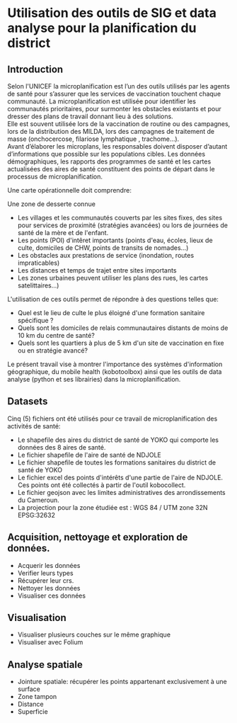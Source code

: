 # Utilisation des outils de SIG et data analyse pour la planification du district

## Introduction
Selon l'UNICEF la microplanification est l’un des outils utilisés par les agents de santé pour s’assurer que les services de vaccination touchent chaque communauté. La microplanification est utilisée pour identifier les communautés prioritaires, pour surmonter les obstacles existants et pour dresser des plans de travail donnant lieu à des solutions.       
Elle est souvent utilisée lors de la vaccination de routine ou des campagnes, lors de la distribution des MILDA, lors des campagnes de traitement de masse (onchocercose, filariose lymphatique , trachome...).           
Avant d’élaborer les microplans, les responsables doivent disposer d’autant d’informations que possible sur les populations cibles. Les données démographiques, les rapports des programmes de santé et les cartes actualisées des aires de santé constituent des points de départ dans le processus de microplanification.      

Une carte opérationnelle doit comprendre:

Une zone de desserte connue
- Les villages et les communautés couverts par les sites fixes, des sites pour services de proximité (stratégies avancées) ou lors de journées de santé de la mère et de l'enfant.
- Les points (POI) d'intêret importants (points d'eau, écoles, lieux de culte, domiciles de CHW, points de transits de nomades...)
- Les obstacles aux prestations de service (inondation, routes impraticables)
- Les distances et temps de trajet entre sites importants
- Les zones urbaines peuvent utiliser les plans des rues, les cartes satelittaires...)

L'utilisation de ces outils permet de répondre à des questions telles que:

- Quel est le lieu de culte le plus éloigné d'une formation sanitaire spécifique ?
- Quels sont les domiciles de relais communautaires distants de moins de 10 km du centre de santé?
- Quels sont les quartiers à plus de 5 km d'un site de vaccination en fixe ou en stratégie avancé?

Le présent travail vise à montrer l'importance des systèmes d'information géographique, du mobile health (kobotoolbox) ainsi que les outils de data analyse (python et ses librairies) dans la microplanification.

## Datasets
Cinq (5) fichiers ont été utilisés pour ce travail de microplanification des activités de santé:

- Le shapefile des aires du district de santé de YOKO qui comporte les données des 8 aires de santé.
- Le fichier shapefile de l'aire de santé de NDJOLE
- Le fichier shapefile de toutes les formations sanitaires du district de santé de YOKO
- Le fichier excel des points d'intérêts d'une partie de l'aire de NDJOLE. Ces points ont été collectés à partir de l'outil kobocollect.
- Le fichier geojson avec les limites administratives des arrondissements du Cameroun.
- La projection pour la zone étudiée est : WGS 84 / UTM zone 32N EPSG:32632

## Acquisition, nettoyage et exploration de données.
- Acquerir les données
- Verifier leurs types
- Récupérer leur crs.
- Nettoyer les données
- Visualiser ces données

## Visualisation
- Visualiser plusieurs couches sur le même graphique
- Visualiser avec Folium

## Analyse spatiale
- Jointure spatiale: récupérer les points appartenant exclusivement à une surface
- Zone tampon
- Distance
- Superficie
